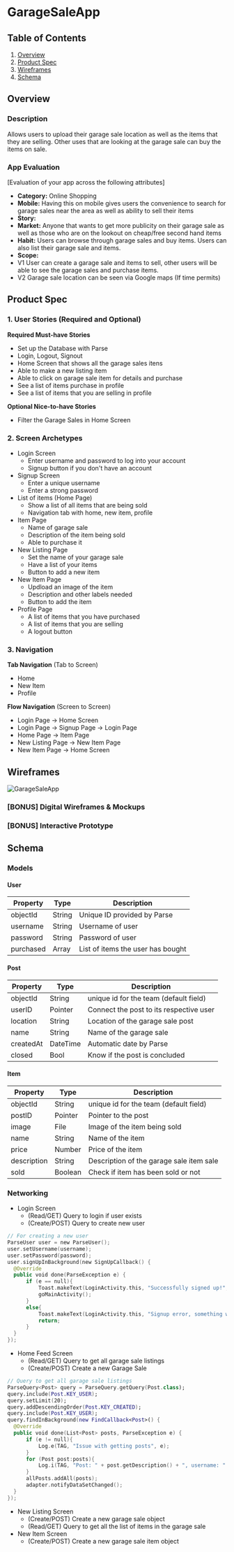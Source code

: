 # GarageSaleApp

## Table of Contents
1. [Overview](#Overview)
1. [Product Spec](#Product-Spec)
1. [Wireframes](#Wireframes)
2. [Schema](#Schema)

## Overview
### Description
Allows users to upload their garage sale location as well as the items that they are selling. Other uses that are looking at the garage sale can buy the items on sale.

### App Evaluation 
[Evaluation of your app across the following attributes]
- **Category:** Online Shopping
- **Mobile:** Having this on mobile gives users the convenience to search for garage sales near the area as well as ability to sell their items
- **Story:** 
- **Market:** Anyone that wants to get more publicity on their garage sale as well as those who are on the lookout on cheap/free second hand items  
- **Habit:** Users can browse through garage sales and buy items. Users can also list their garage sale and items.
- **Scope:** 
- V1 User can create a garage sale and items to sell, other users will be able to see the garage sales and purchase items. 
- V2 Garage sale location can be seen via Google maps (If time permits)

## Product Spec

### 1. User Stories (Required and Optional)

**Required Must-have Stories**

 * Set up the Database with Parse
 * Login, Logout, Signout 
 * Home Screen that shows all the garage sales itens
 * Able to make a new listing item
 * Able to click on garage sale item for details and purchase
 * See a list of items purchase in profile
 * See a list of items that you are selling in profile

**Optional Nice-to-have Stories**

 * Filter the Garage Sales in Home Screen

### 2. Screen Archetypes

 * Login Screen
   * Enter username and password to log into your account
   * Signup button if you don't have an account
 * Signup Screen
   * Enter a unique username
   * Enter a strong password
 * List of items (Home Page)
   * Show a list of all items that are being sold
   * Navigation tab with home, new item, profile
 * Item Page
   * Name of garage sale
   * Description of the item being sold
   * Able to purchase it
 * New Listing Page
   * Set the name of your garage sale
   * Have a list of your items
   * Button to add a new item
 * New Item Page
   * Updload an image of the item
   * Description and other labels needed
   * Button to add the item
 * Profile Page
   * A list of items that you have purchased
   * A list of items that you are selling
   * A logout button

### 3. Navigation

**Tab Navigation** (Tab to Screen)

 * Home
 * New Item
 * Profile

**Flow Navigation** (Screen to Screen)

 * Login Page -> Home Screen
 * Login Page -> Signup Page -> Login Page
 * Home Page -> Item Page
 * New Listing Page -> New Item Page
 * New Item Page -> Home Screen
 
   
## Wireframes
![GarageSaleApp](https://i.imgur.com/CxH3dkJ.png)

### [BONUS] Digital Wireframes & Mockups

### [BONUS] Interactive Prototype

## Schema 

### Models
#### User

   | Property      | Type     | Description |
   | ------------- | -------- | ------------|
   | objectId      | String   | Unique ID provided by Parse |
   | username      | String   | Username of user |
   | password      | String   | Password of user |
   | purchased     | Array    | List of items the user has bought |
   
#### Post

   | Property      | Type     | Description |
   | ------------- | -------- | ------------|
   | objectId      | String   | unique id for the team (default field) |
   | userID        | Pointer  | Connect the post to its respective user |
   | location      | String   | Location of the garage sale post |
   | name          | String   | Name of the garage sale |
   | createdAt     | DateTime | Automatic date by Parse |
   | closed        | Bool     | Know if the post is concluded |
   
#### Item

   | Property      | Type     | Description |
   | ------------- | -------- | ------------|
   | objectId      | String   | unique id for the team (default field) |
   | postID        | Pointer  | Pointer to the post |
   | image         | File     | Image of the item being sold |
   | name          | String   | Name of the item |
   | price         | Number   | Price of the item |
   | description   | String   | Description of the garage sale item sale |
   | sold          | Boolean  | Check if item has been sold or not |

### Networking

- Login Screen
  - (Read/GET) Query to login if user exists
  - (Create/POST) Query to create new user
```Swift
// For creating a new user
ParseUser user = new ParseUser();
user.setUsername(username);
user.setPassword(password);
user.signUpInBackground(new SignUpCallback() {
  @Override
  public void done(ParseException e) {
      if (e == null){
          Toast.makeText(LoginActivity.this, "Successfully signed up!", Toast.LENGTH_SHORT).show();
          goMainActivity();
      }
      else{
          Toast.makeText(LoginActivity.this, "Signup error, something went wrong " + e, Toast.LENGTH_SHORT).show();
          return;
      }
  }
});
```
- Home Feed Screen
  - (Read/GET) Query to get all garage sale listings
  - (Create/POST) Create a new Garage Sale
```Swift
// Query to get all garage sale listings
ParseQuery<Post> query = ParseQuery.getQuery(Post.class);
query.include(Post.KEY_USER);
query.setLimit(20);
query.addDescendingOrder(Post.KEY_CREATED);
query.include(Post.KEY_USER);
query.findInBackground(new FindCallback<Post>() {
  @Override
  public void done(List<Post> posts, ParseException e) {
      if (e != null){
          Log.e(TAG, "Issue with getting posts", e);
      }
      for (Post post:posts){
          Log.i(TAG, "Post: " + post.getDescription() + ", username: " + post.getUser().getUsername());
      }
      allPosts.addAll(posts);
      adapter.notifyDataSetChanged();
  }
});
```
- New Listing Screen
  - (Create/POST) Create a new garage sale object
  - (Read/GET) Query to get all the list of items in the garage sale
- New Item Screen
  - (Create/POST) Create a new garage sale item object
